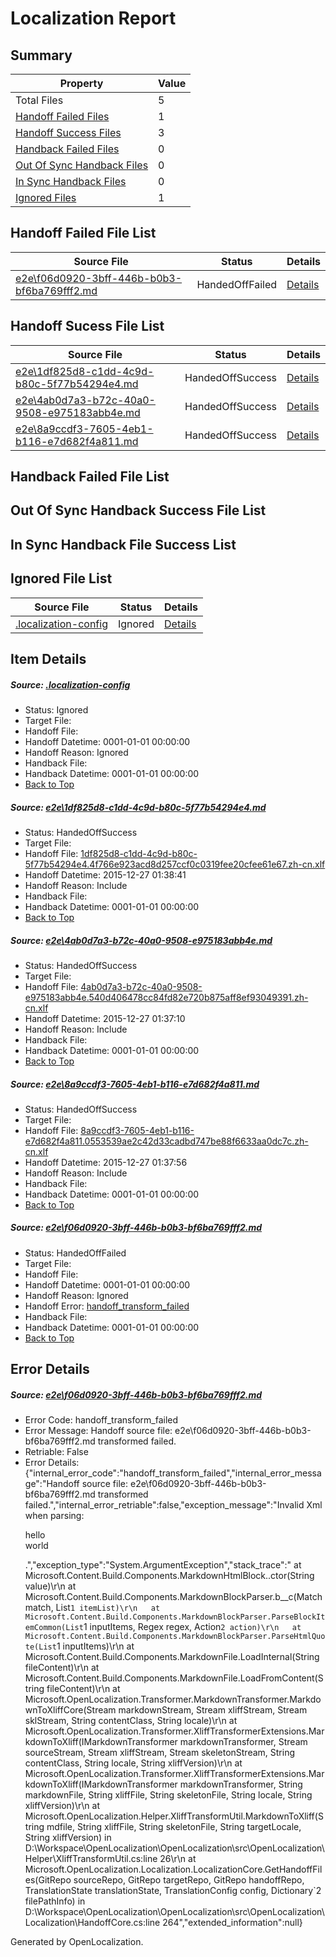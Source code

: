 # <a name='report-top'></a> Localization Report

## Summary
 Property | Value 
 -------- | ----- 
 Total Files | 5
[ Handoff Failed Files ](#handoff-failed-list)| 1
[ Handoff Success Files ](#handoff-success-list)| 3
[ Handback Failed Files ](#handback-failed-list)| 0
[ Out Of Sync Handback Files ](#outofsync-handback-success-list)| 0
[ In Sync Handback Files ](#insync-handback-success-list)| 0
[ Ignored Files ](#ignored-list)| 1

## <a name='handoff-failed-list'></a> Handoff Failed File List
 Source File | Status | Details 
 ----------- | ------ | ------- 
 [e2e\f06d0920-3bff-446b-b0b3-bf6ba769fff2.md](https://github.com/OpenLocalizationTest/oltest/blob/355fa0b0a0d34e3b9a2a4348e392fb2397ede7a5/e2e/f06d0920-3bff-446b-b0b3-bf6ba769fff2.md) | HandedOffFailed | [Details](#e44f27cdfa8b2ce71b73f9a616bbd6553cfc01bd4)

## <a name='handoff-success-list'></a> Handoff Sucess File List
 Source File | Status | Details 
 ----------- | ------ | ------- 
 [e2e\1df825d8-c1dd-4c9d-b80c-5f77b54294e4.md](https://github.com/OpenLocalizationTest/oltest/blob/bcb8ecb083c53acd77fd775ca023aacd64c6acee/e2e/1df825d8-c1dd-4c9d-b80c-5f77b54294e4.md) | HandedOffSuccess | [Details](#bb4b3f57b88de06dc4de3dbcb7f951901c8d63d61)
 [e2e\4ab0d7a3-b72c-40a0-9508-e975183abb4e.md](https://github.com/OpenLocalizationTest/oltest/blob/c37272fc7eeb4cb07fb3784ababa90865289ce49/e2e/4ab0d7a3-b72c-40a0-9508-e975183abb4e.md) | HandedOffSuccess | [Details](#012f35e39c99ad01d3be44964c9324b5b92b4e592)
 [e2e\8a9ccdf3-7605-4eb1-b116-e7d682f4a811.md](https://github.com/OpenLocalizationTest/oltest/blob/355fa0b0a0d34e3b9a2a4348e392fb2397ede7a5/e2e/8a9ccdf3-7605-4eb1-b116-e7d682f4a811.md) | HandedOffSuccess | [Details](#b75895d2faf4aa421cbec0236642b0f6fecd4d363)

## <a name='handback-failed-list'></a> Handback Failed File List

## <a name='outofsync-handback-success-list'></a> Out Of Sync Handback Success File List

## <a name='insync-handback-success-list'></a> In Sync Handback File Success List

## <a name='ignored-list'></a> Ignored File List
 Source File | Status | Details 
 ----------- | ------ | ------- 
 [.localization-config](https://github.com/OpenLocalizationTest/oltest/blob/bcb8ecb083c53acd77fd775ca023aacd64c6acee/.localization-config) | Ignored | [Details](#1b1b1cababca9a843d46cac6cc08988e221902dd0)

## Item Details
##### <a name='1b1b1cababca9a843d46cac6cc08988e221902dd0'></a> Source: [.localization-config](https://github.com/OpenLocalizationTest/oltest/blob/bcb8ecb083c53acd77fd775ca023aacd64c6acee/.localization-config)
* Status: Ignored
* Target File: 
* Handoff File: 
* Handoff Datetime: 0001-01-01 00:00:00
* Handoff Reason: Ignored
* Handback File: 
* Handback Datetime: 0001-01-01 00:00:00
* [Back to Top](#report-top)

##### <a name='bb4b3f57b88de06dc4de3dbcb7f951901c8d63d61'></a> Source: [e2e\1df825d8-c1dd-4c9d-b80c-5f77b54294e4.md](https://github.com/OpenLocalizationTest/oltest/blob/bcb8ecb083c53acd77fd775ca023aacd64c6acee/e2e/1df825d8-c1dd-4c9d-b80c-5f77b54294e4.md)
* Status: HandedOffSuccess
* Target File: 
* Handoff File: [1df825d8-c1dd-4c9d-b80c-5f77b54294e4.4f766e923acd8d257ccf0c0319fee20cfee61e67.zh-cn.xlf](https://github.com/OpenLocalizationTestOrg/olhandoff/blob/835abccfcf3e4ab4364a35afdb3d90305c4780eb/ol-handoff/OpenLocalizationTestOrg/oltest.zh-cn/qimu/1df825d8-c1dd-4c9d-b80c-5f77b54294e4.4f766e923acd8d257ccf0c0319fee20cfee61e67.zh-cn.xlf)
* Handoff Datetime: 2015-12-27 01:38:41
* Handoff Reason: Include
* Handback File: 
* Handback Datetime: 0001-01-01 00:00:00
* [Back to Top](#report-top)

##### <a name='012f35e39c99ad01d3be44964c9324b5b92b4e592'></a> Source: [e2e\4ab0d7a3-b72c-40a0-9508-e975183abb4e.md](https://github.com/OpenLocalizationTest/oltest/blob/c37272fc7eeb4cb07fb3784ababa90865289ce49/e2e/4ab0d7a3-b72c-40a0-9508-e975183abb4e.md)
* Status: HandedOffSuccess
* Target File: 
* Handoff File: [4ab0d7a3-b72c-40a0-9508-e975183abb4e.540d406478cc84fd82e720b875aff8ef93049391.zh-cn.xlf](https://github.com/OpenLocalizationTestOrg/olhandoff/blob/f2f47c241c5f18c0888e70a09963d723a0308176/ol-handoff/OpenLocalizationTestOrg/oltest.zh-cn/qimu/4ab0d7a3-b72c-40a0-9508-e975183abb4e.540d406478cc84fd82e720b875aff8ef93049391.zh-cn.xlf)
* Handoff Datetime: 2015-12-27 01:37:10
* Handoff Reason: Include
* Handback File: 
* Handback Datetime: 0001-01-01 00:00:00
* [Back to Top](#report-top)

##### <a name='b75895d2faf4aa421cbec0236642b0f6fecd4d363'></a> Source: [e2e\8a9ccdf3-7605-4eb1-b116-e7d682f4a811.md](https://github.com/OpenLocalizationTest/oltest/blob/355fa0b0a0d34e3b9a2a4348e392fb2397ede7a5/e2e/8a9ccdf3-7605-4eb1-b116-e7d682f4a811.md)
* Status: HandedOffSuccess
* Target File: 
* Handoff File: [8a9ccdf3-7605-4eb1-b116-e7d682f4a811.0553539ae2c42d33cadbd747be88f6633aa0dc7c.zh-cn.xlf](https://github.com/OpenLocalizationTestOrg/olhandoff/blob/0389de3172cc706c6cad07c5aee30f0461c6a4a4/ol-handoff/OpenLocalizationTestOrg/oltest.zh-cn/qimu/8a9ccdf3-7605-4eb1-b116-e7d682f4a811.0553539ae2c42d33cadbd747be88f6633aa0dc7c.zh-cn.xlf)
* Handoff Datetime: 2015-12-27 01:37:56
* Handoff Reason: Include
* Handback File: 
* Handback Datetime: 0001-01-01 00:00:00
* [Back to Top](#report-top)

##### <a name='e44f27cdfa8b2ce71b73f9a616bbd6553cfc01bd4'></a> Source: [e2e\f06d0920-3bff-446b-b0b3-bf6ba769fff2.md](https://github.com/OpenLocalizationTest/oltest/blob/355fa0b0a0d34e3b9a2a4348e392fb2397ede7a5/e2e/f06d0920-3bff-446b-b0b3-bf6ba769fff2.md)
* Status: HandedOffFailed
* Target File: 
* Handoff File: 
* Handoff Datetime: 0001-01-01 00:00:00
* Handoff Reason: Ignored
* Handoff Error: [handoff_transform_failed](#e44f27cdfa8b2ce71b73f9a616bbd6553cfc01bd4handoff_transform_failed)
* Handback File: 
* Handback Datetime: 0001-01-01 00:00:00
* [Back to Top](#report-top)


## Error Details
##### <a name='e44f27cdfa8b2ce71b73f9a616bbd6553cfc01bd4handoff_transform_failed'></a> Source: [e2e\f06d0920-3bff-446b-b0b3-bf6ba769fff2.md](#e44f27cdfa8b2ce71b73f9a616bbd6553cfc01bd4)
* Error Code: handoff_transform_failed
* Error Message: Handoff source file: e2e\f06d0920-3bff-446b-b0b3-bf6ba769fff2.md transformed failed.
* Retriable: False
* Error Details: {"internal_error_code":"handoff_transform_failed","internal_error_message":"Handoff source file: e2e\\f06d0920-3bff-446b-b0b3-bf6ba769fff2.md transformed failed.","internal_error_retriable":false,"exception_message":"Invalid Xml when parsing: <p>hello <br> world</p>.","exception_type":"System.ArgumentException","stack_trace":"   at Microsoft.Content.Build.Components.MarkdownHtmlBlock..ctor(String value)\r\n   at Microsoft.Content.Build.Components.MarkdownBlockParser.<ParseHtmlQuote>b__c(Match match, List`1 itemList)\r\n   at Microsoft.Content.Build.Components.MarkdownBlockParser.ParseBlockItemCommon(List`1 inputItems, Regex regex, Action`2 action)\r\n   at Microsoft.Content.Build.Components.MarkdownBlockParser.ParseHtmlQuote(List`1 inputItems)\r\n   at Microsoft.Content.Build.Components.MarkdownFile.LoadInternal(String fileContent)\r\n   at Microsoft.Content.Build.Components.MarkdownFile.LoadFromContent(String fileContent)\r\n   at Microsoft.OpenLocalization.Transformer.MarkdownTransformer.MarkdownToXliffCore(Stream markdownStream, Stream xliffStream, Stream sklStream, String contentClass, String locale)\r\n   at Microsoft.OpenLocalization.Transformer.XliffTransformerExtensions.MarkdownToXliff(IMarkdownTransformer markdownTransformer, Stream sourceStream, Stream xliffStream, Stream skeletonStream, String contentClass, String locale, String xliffVersion)\r\n   at Microsoft.OpenLocalization.Transformer.XliffTransformerExtensions.MarkdownToXliff(IMarkdownTransformer markdownTransformer, String markdownFile, String xliffFile, String skeletonFile, String locale, String xliffVersion)\r\n   at Microsoft.OpenLocalization.Helper.XliffTransformUtil.MarkdownToXliff(String mdfile, String xliffFile, String skeletonFile, String targetLocale, String xliffVersion) in D:\\Workspace\\OpenLocalization\\OpenLocalization\\src\\OpenLocalization\\Helper\\XliffTransformUtil.cs:line 26\r\n   at Microsoft.OpenLocalization.Localization.LocalizationCore.GetHandoffFiles(GitRepo sourceRepo, GitRepo targetRepo, GitRepo handoffRepo, TranslationState translationState, TranslationConfig config, Dictionary`2 filePathInfo) in D:\\Workspace\\OpenLocalization\\OpenLocalization\\src\\OpenLocalization\\Localization\\HandoffCore.cs:line 264","extended_information":null}


Generated by OpenLocalization.
